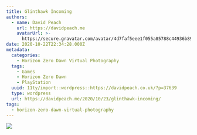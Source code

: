 ```yaml
---
title: Glinthawk Incoming
authors:
  - name: David Peach
    url: https://davidpeach.me
    avatarUrl: >-
      https://secure.gravatar.com/avatar/4d7faf5eee1f055a85788c44936b8995eaab6dfb004e7854ec747ccb272e91ee?s=96&d=mm&r=g
date: 2020-10-22T22:34:28.000Z
metadata:
  categories:
    - Horizon Zero Dawn Virtual Photography
  tags:
    - Games
    - Horizon Zero Dawn
    - PlayStation
  uuid: 11ty/import::wordpress::https://davidpeach.co.uk/?p=37639
  type: wordpress
  url: https://davidpeach.me/2020/10/23/glinthawk-incoming/
tags:
  - horizon-zero-dawn-virtual-photography
---
```

[![](/assets/Glinthawk-Incoming-2048x1152-EBH8p8rnk5X8.jpg)](/assets/Glinthawk-Incoming-2048x1152-EBH8p8rnk5X8.jpg)